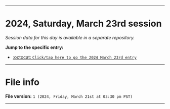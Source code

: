 
***

# 2024, Saturday, March 23rd session

_Session data for this day is available in a separate repository._

**Jump to the specific entry:**

- [:octocat: `Click/tap here to go the 2024 March 23rd entry`](https://github.com/seanpm2001/SeansLifeArchive_Images_TinyTower_Y2024/tree/SeansLifeArchive_Images_TinyTower_Y2024_Main-dev/2024/03_March/23/)

***

# File info

**File version:** `1 (2024, Friday, March 21st at 03:30 pm PST)`

***
